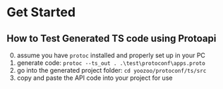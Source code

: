 # Get Started

## How to Test Generated TS code using Protoapi

0. assume you have `protoc` installed and properly set up in your PC
1. generate code: `protoc --ts_out . .\test\protoconf\apps.proto`
2. go into the generated project folder: `cd yoozoo/protoconf/ts/src`
3. copy and paste the API code into your project for use